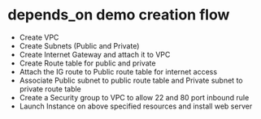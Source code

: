# depends_on demo creation flow
- Create VPC
- Create Subnets (Public and Private)
- Create Internet Gateway and attach it to VPC
- Create Route table for public and private
- Attach the IG route to Public route table for internet access
- Associate Public subnet to public route table and Private subnet to private route table
- Create a Security group to VPC to allow 22 and 80 port inbound rule
- Launch Instance on above specified resources and install web server